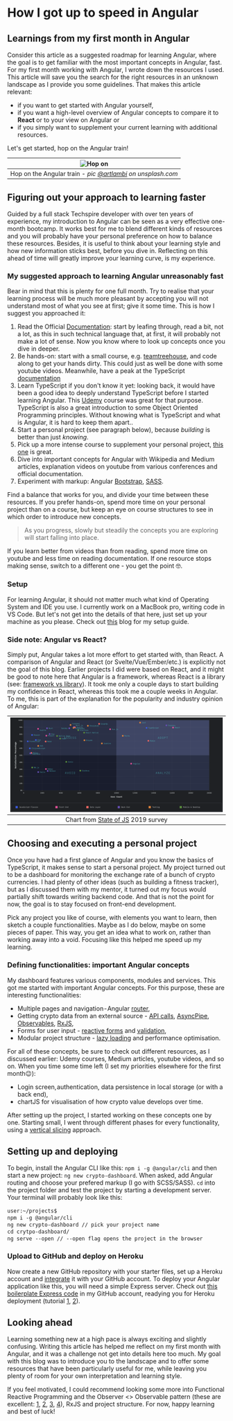 # How I got up to speed in Angular
## Learnings from my first month in Angular
Consider this article as a suggested roadmap for learning Angular, where the goal is to get familiar with the most important concepts in Angular, fast. For my first month working with Angular, I wrote down the resources I used. This article will save you the search for the right resources in an unknown landscape as I provide you some guidelines. That makes this article relevant:
- if you want to get started with Angular yourself,
- if you want a high-level overview of Angular concepts to compare it to **React** or to your view on Angular or
- if you simply want to supplement your current learning with additional resources. 

Let's get started, hop on the Angular train!

|![Hop on](/assets/angular-first-month/images/metro.jpeg)|
|:--:|
|Hop on the Angular train - _pic [@artlambi](https://unsplash.com/@artlambi) on unsplash.com_|

## Figuring out your approach to learning faster
Guided by a full stack Techspire developer with over ten years of experience, my introduction to Angular can be seen as a very effective one-month bootcamp. It works best for me to blend different kinds of resources and you will probably have your personal preference on how to balance these resources. Besides, it is useful to think about your learning style and how new information sticks best, before you dive in. Reflecting on this ahead of time will greatly improve your learning curve, is my experience.

### My suggested approach to learning Angular unreasonably fast
Bear in mind that this is plenty for one full month. Try to realise that your learning process will be much more pleasant by accepting you will not understand most of what you see at first; give it some time. This is how I suggest you approached it:
1. Read the Official [Documentation](https://angular.io/docs): start by leafing through, read a bit, not a lot, as this in such technical language that, at first, it will probably not make a lot of sense. Now you know where to look up concepts once you dive in deeper.
2. Be hands-on: start with a small course, e.g. [teamtreehouse](https://teamtreehouse.com/library/angular-basics-2), and code along to get your hands dirty. This could just as well be done with some youtube videos. Meanwhile, have a peak at the TypeScript [documentation](https://www.typescriptlang.org/docs)
3. Learn TypeScript if you don't know it yet: looking back, it would have been a good idea to deeply understand TypeScript before I started learning Angular. This [Udemy](https://www.udemy.com/course/understanding-typescript/) course was great for that purpose. TypeScript is also a great introduction to some Object Oriented Programming principles. Without knowing what is TypeScript and what is Angular, it is hard to keep them apart.. 
4. Start a personal project (see paragraph below), because *building* is better than just *knowing*.
5. Pick up a more intense course to supplement your personal project, [this one](https://www.udemy.com/course/the-complete-guide-to-angular-2/) is great.
6. Dive into important concepts for Angular with Wikipedia and Medium articles, explanation videos on youtube from various conferences and official documentation.
7. Experiment with markup: Angular [Bootstrap](https://valor-software.com/ngx-bootstrap/#/), [SASS](https://www.youtube.com/watch?v=nu5mdN2JIwM).

Find a balance that works for you, and divide your time between these resources. If you prefer hands-on, spend more time on your personal project than on a course, but keep an eye on course structures to see in which order to introduce new concepts. 

> As you progress, slowly but steadily the concepts you are exploring will start falling into place.

If you learn better from videos than from reading, spend more time on youtube and less time on reading documentation. If one resource stops making sense, switch to a different one - you get the point 🤓. 

### Setup
For learning Angular, it should not matter much what kind of Operating System and IDE you use. I currently work on a MacBook pro, writing code in VS Code. But let's not get into the details of that here, just set up your machine as you please. Check out [this](https://techspire.nl/macbook-set-up-for-development/) blog for my setup guide.
 
### Side note: Angular vs React?
Simply put, Angular takes a lot more effort to get started with, than React. A comparison of Angular and React (or Svelte/Vue/Ember/etc.) is explicitly not the goal of this blog. Earlier projects I did were based on React, and it might be good to note here that Angular is a framework, whereas React is a library (see: [framework vs library](https://www.freecodecamp.org/news/the-difference-between-a-framework-and-a-library-bd133054023f/)). It took me only a couple days to start building my confidence in React, whereas this took me a couple weeks in Angular. To me, this is part of the explanation for the popularity and industry opinion of Angular:

|![Angular](images/angular-state-of-js-1.png)|
|:--:|
|Chart from [State of JS](https://2019.stateofjs.com/overview/) 2019 survey|

## Choosing and executing a personal project
Once you have had a first glance of Angular and you know the basics of TypeScript, it makes sense to start a personal project. My project turned out to be a dashboard for monitoring the exchange rate of a bunch of crypto currencies. I had plenty of other ideas (such as building a fitness tracker), but as I discussed them with my mentor, it turned out my focus would partially shift towards writing backend code. And that is not the point for now, the goal is to stay focused on front-end development. 

Pick any project you like of course, with elements you want to learn, then sketch a couple functionalities. Maybe as I do below, maybe on some pieces of paper. This way, you get an idea what to work on, rather than working away into a void. Focusing like this helped me speed up my learning.

### Defining functionalities: important Angular concepts
My dashboard features various components, modules and services. This got me started with important Angular concepts. For this purpose, these are interesting functionalities:
- Multiple pages and navigation - Angular [router](https://angular.io/guide/router),
- Getting crypto data from an external source - [API calls](https://angular.io/tutorial/toh-pt6), [AsyncPipe](https://angular.io/api/common/AsyncPipe), [Observables](https://angular.io/guide/observables-in-angular), [RxJS](https://rxjs.dev/guide/overview),
- Forms for user input - [reactive forms](https://angular.io/guide/reactive-forms) and [validation](https://angular.io/guide/reactive-forms#validating-form-input),
- Modular project structure - [lazy loading](https://medium.com/techspiration/lazy-load-split-your-angular-material-dialogs-61800e06173e) and performance optimisation.

For all of these concepts, be sure to check out different resources, as I discussed earlier: Udemy courses, Medium articles, youtube videos, and so on. When you time some time left (I set my priorities elsewhere for the first month😉):
- Login screen, authentication, data persistence in local storage (or with a back end),
- chartJS for visualisation of how crypto value develops over time.

After setting up the project, I started working on these concepts one by one. Starting small, I went through different phases for every functionality, using a [vertical slicing](https://appliedtechnology.github.io/protips/sliceTheTaskVertically) approach.

## Setting up and deploying
To begin, install the Angular CLI like this: `npm i -g @angular/cli` and then start a new project: `ng new crypto-dashboard`. When asked, add Angular routing and choose your prefered markup (I go with SCSS/SASS). `cd` into the project folder and test the project by starting a development server. Your terminal will probably look like this:

```
user:~/projects$
npm i -g @angular/cli
ng new crypto-dashboard // pick your project name
cd crytpo-dashboard/
ng serve --open // --open flag opens the project in the browser
```

### Upload to GitHub and deploy on Heroku
Now create a new GitHub repository with your starter files, set up a Heroku account and [integrate](https://devcenter.heroku.com/articles/github-integration) it with your GitHub account. To deploy your Angular application like this, you will need a simple Express server. Check out [this boilerplate Express code](https://github.com/m-goos/boilerplate/blob/main/express/angularHerokuApp.js) in my GitHub account, readying you for Heroku deployment (tutorial [1](https://medium.com/better-programming/how-to-deploy-your-angular-9-app-to-heroku-in-minutes-51d171c2f0d), [2](https://medium.com/better-programming/how-to-deploy-your-angular-9-app-to-heroku-in-minutes-51d171c2f0d)).

## Looking ahead
Learning something new at a high pace is always exciting and slightly confusing. Writing this article has helped me reflect on my first month with Angular, and it was a challenge not get into details here too much. My goal with this blog was to introduce you to the landscape and to offer some resources that have been particularly useful for me, while leaving you plenty of room for your own interpretation and learning style.

If you feel motivated, I could recommend looking some more into Functional Reactive Programming  and the Observer <> Observable pattern (these are excellent: [1](https://gist.github.com/staltz/868e7e9bc2a7b8c1f754), [2](https://egghead.io/courses/introduction-to-reactive-programming), [3](https://www.youtube.com/watch?v=49dMGC1hM1o), [4](https://blog.danlew.net/2017/07/27/an-introduction-to-functional-reactive-programming/)), RxJS and project structure. For now, happy learning and best of luck!
